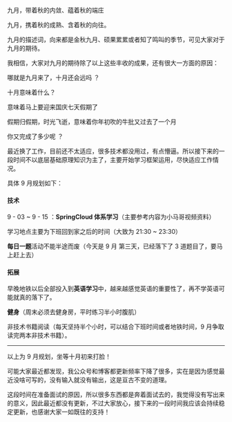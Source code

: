 九月，带着秋的内敛、蕴着秋的端庄

九月，携着秋的成熟、含着秋的向往。

九月的描述词，向来都是金秋九月、硕果累累或者知了鸣叫的季节，可见大家对于九月的期待。

我相信，大家对九月的期待除了以上这些丰收的成果，还有很大一方面的原因：

哪就是九月来了，十月还会远吗 ？

十月意味着什么？

意味着马上要迎来国庆七天假期了

假期归假期，时光飞逝，意味着你年初吹的牛批又过去了一个月

你又完成了多少呢 ？



最近换了工作，目前还不太适应，很多技术都没用过，有点懵逼。所以接下来的一段时间不以底层基础原理知识为主了，主要开始学习框架运用，尽快适应工作情况。

具体 9 月规划如下：

#### 技术

9 - 03 ~ 9 - 15 ：**SpringCloud 体系学习**（主要参考内容为小马哥视频资料）

学习地点主要为下班回到家之后的时间（大致为 21:30 ~ 23:30）

**每日一题**活动不能半途而废（今天是 9 月 第三天，已经落下了 3 道题目了，要马上赶上去）

#### 拓展

早晚地铁以后全部投入到**英语学习**中，越来越感觉英语的重要性了，再不学英语可能就真的落下了。

**健身**（周末必须去健身房，平时练习半小时腹肌）

非技术书籍阅读（每天坚持半个小时，可以结合下班时间或者地铁时间，9 月争取读完两本非技术书籍）。

----------

以上为 9 月规划，坐等十月初来打脸！

可能大家最近都发现，我公众号和博客都更新频率下降了很多，实在是因为感觉最近没啥可写的，没有输入就没有输出，这是亘古不变的道理。

这段时间在准备面试的原因，所以很多东西都是奔着面试去的，我觉得没有写出来的意义，因此最近都没有更新，不过大家放心，接下来的一段时间我应该会持续稳定更新，也感谢大家一如既往的支持！

